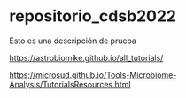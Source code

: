 # repositorio_cdsb2022
Esto es una descripción de prueba


https://astrobiomike.github.io/all_tutorials/

https://microsud.github.io/Tools-Microbiome-Analysis/TutorialsResources.html

